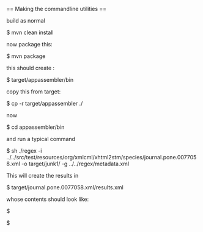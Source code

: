 
== Making the commandline utilities ==

build as normal

 $ mvn clean install

now package this:

 $ mvn package

this should create :
 
 $ target/appassembler/bin

copy this from target:

 $ cp -r target/appassembler ./

now 
 
 $ cd appassembler/bin

and run a typical command

 $ sh ./regex  -i ../../src/test/resources/org/xmlcml/xhtml2stm/species/journal.pone.0077058.xml -o target/junk1/ -g ../../regex/metadata.xml

This will create the results in 

 $  target/journal.pone.0077058.xml/results.xml

whose contents should look like:

 $ <results xmlns="http://www.xml-cml.org/xhtml2stm"><result xmlns="" doi="0077058" count="11" /></results>



 $ <results xmlns="http://www.xml-cml.org/xhtml2stm"><result xmlns="" doi="0077058" count="11" /></results> 
